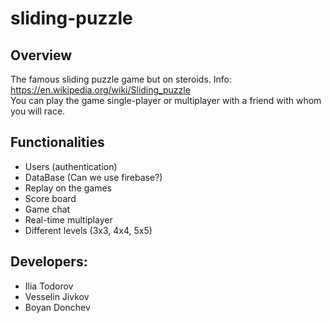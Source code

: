 # sliding-puzzle

## Overview
The famous sliding puzzle game but on steroids. Info: https://en.wikipedia.org/wiki/Sliding_puzzle <br>
You can play the game single-player or multiplayer with a friend with whom you will race.

## Functionalities

- Users (authentication)
- DataBase (Can we use firebase?)
- Replay on the games
- Score board
- Game chat
- Real-time multiplayer
- Different levels (3x3, 4x4, 5x5)


## Developers:
- Ilia Todorov
- Vesselin Jivkov
- Boyan Donchev
